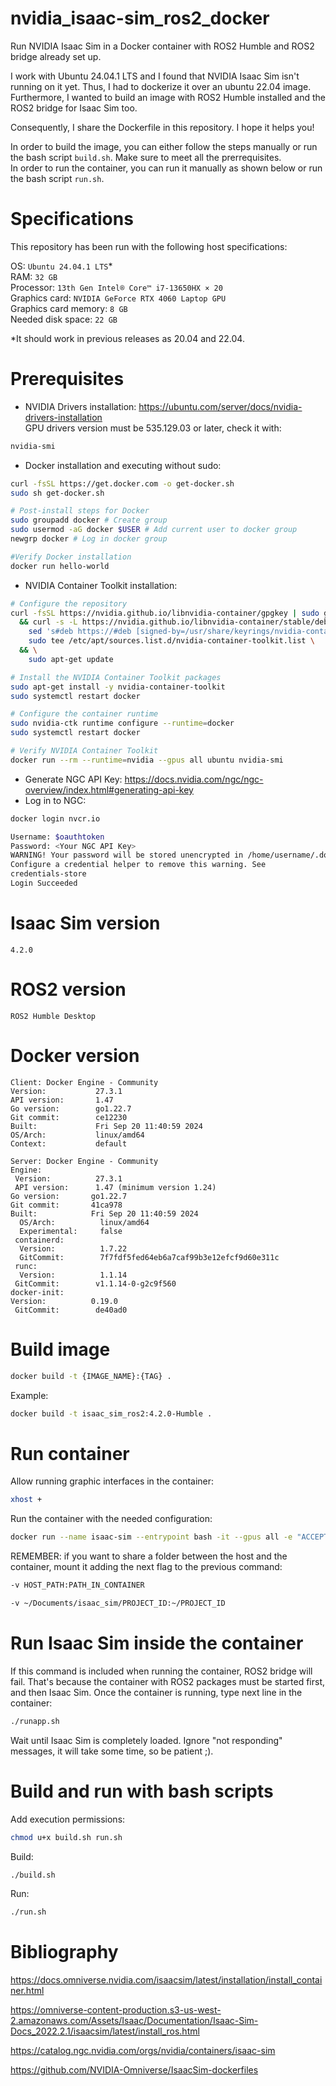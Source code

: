 
# nvidia_isaac-sim_ros2_docker
Run NVIDIA Isaac Sim in a Docker container with ROS2 Humble and ROS2 bridge already set up.

I work with Ubuntu 24.04.1 LTS and I found that NVIDIA Isaac Sim isn't running on it yet. Thus, I had to dockerize it over an ubuntu 22.04 image. Furthermore, I wanted to build an image with ROS2 Humble installed and the ROS2 bridge for Isaac Sim too.

Consequently, I share the Dockerfile in this repository. I hope it helps you!

In order to build the image, you can either follow the steps manually or run the bash script ``build.sh``. Make sure to meet all the prerrequisites.<br>
In order to run the container, you can run it manually as shown below or run the bash script ``run.sh``.<br>

# Specifications
This repository has been run with the following host specifications:

OS: ``Ubuntu 24.04.1 LTS``*<br>
RAM: ``32 GB``<br>
Processor: ``13th Gen Intel® Core™ i7-13650HX × 20``<br>
Graphics card: ``NVIDIA GeForce RTX 4060 Laptop GPU``<br>
Graphics card memory: ``8 GB``<br>
Needed disk space: ``22 GB``<br>

*It should work in previous releases as 20.04 and 22.04.

# Prerequisites
- NVIDIA Drivers installation: https://ubuntu.com/server/docs/nvidia-drivers-installation<br>
GPU drivers version must be 535.129.03 or later, check it with:
```bash
nvidia-smi
```

- Docker installation and executing without sudo:
```bash
curl -fsSL https://get.docker.com -o get-docker.sh
sudo sh get-docker.sh
```
```bash
# Post-install steps for Docker
sudo groupadd docker # Create group
sudo usermod -aG docker $USER # Add current user to docker group
newgrp docker # Log in docker group
```
```bash
#Verify Docker installation
docker run hello-world
```

- NVIDIA Container Toolkit installation:
```bash
# Configure the repository
curl -fsSL https://nvidia.github.io/libnvidia-container/gpgkey | sudo gpg --dearmor -o /usr/share/keyrings/nvidia-container-toolkit-keyring.gpg \
  && curl -s -L https://nvidia.github.io/libnvidia-container/stable/deb/nvidia-container-toolkit.list | \
    sed 's#deb https://#deb [signed-by=/usr/share/keyrings/nvidia-container-toolkit-keyring.gpg] https://#g' | \
    sudo tee /etc/apt/sources.list.d/nvidia-container-toolkit.list \
  && \
    sudo apt-get update

# Install the NVIDIA Container Toolkit packages
sudo apt-get install -y nvidia-container-toolkit
sudo systemctl restart docker

# Configure the container runtime
sudo nvidia-ctk runtime configure --runtime=docker
sudo systemctl restart docker

# Verify NVIDIA Container Toolkit
docker run --rm --runtime=nvidia --gpus all ubuntu nvidia-smi
```

- Generate NGC API Key: https://docs.nvidia.com/ngc/ngc-overview/index.html#generating-api-key
- Log in to NGC:
```bash
docker login nvcr.io
```
```bash
Username: $oauthtoken
Password: <Your NGC API Key>
WARNING! Your password will be stored unencrypted in /home/username/.docker/config.json.
Configure a credential helper to remove this warning. See
credentials-store
Login Succeeded
```


# Isaac Sim version
``4.2.0``

# ROS2 version
``ROS2 Humble Desktop``

# Docker version
``Client: Docker Engine - Community``<br>
``Version:           27.3.1``<br>
``API version:       1.47``<br>
``Go version:        go1.22.7``<br>
``Git commit:        ce12230``<br>
``Built:             Fri Sep 20 11:40:59 2024``<br>
``OS/Arch:           linux/amd64``<br>
``Context:           default``<br>

``Server: Docker Engine - Community``<br>
`Engine:`<br>
` Version:          27.3.1`<br>
` API version:      1.47 (minimum version 1.24)`<br>
`Go version:       go1.22.7`<br>
`Git commit:       41ca978`<br>
`Built:            Fri Sep 20 11:40:59 2024`<br>
`  OS/Arch:          linux/amd64`<br>
`  Experimental:     false`<br>
` containerd:`<br>
`  Version:          1.7.22`<br>
`  GitCommit:        7f7fdf5fed64eb6a7caf99b3e12efcf9d60e311c`<br>
` runc:`<br>
`  Version:          1.1.14`<br>
 ` GitCommit:        v1.1.14-0-g2c9f560`<br>
 `docker-init:`<br>
  `Version:          0.19.0`<br>
 ` GitCommit:        de40ad0`<br>


# Build image
```bash
docker build -t {IMAGE_NAME}:{TAG} .
```
Example:
```bash
docker build -t isaac_sim_ros2:4.2.0-Humble .
```

# Run container
Allow running graphic interfaces in the container:
```bash
xhost +
```
Run the container with the needed configuration:
```bash
docker run --name isaac-sim --entrypoint bash -it --gpus all -e "ACCEPT_EULA=Y" --rm --network=host   -e "PRIVACY_CONSENT=Y"   -v $HOME/.Xauthority:/root/.Xauthority   -e DISPLAY   -v ~/docker/isaac-sim/cache/kit:/isaac-sim/kit/cache:rw   -v ~/docker/isaac-sim/cache/ov:/root/.cache/ov:rw   -v ~/docker/isaac-sim/cache/pip:/root/.cache/pip:rw   -v ~/docker/isaac-sim/cache/glcache:/root/.cache/nvidia/GLCache:rw   -v ~/docker/isaac-sim/cache/computecache:/root/.nv/ComputeCache:rw   -v ~/docker/isaac-sim/logs:/root/.nvidia-omniverse/logs:rw   -v ~/docker/isaac-sim/data:/root/.local/share/ov/data:rw   -v ~/docker/isaac-sim/documents:/root/Documents:rw   isaac_sim_ros2:4.2.0-Humble
```

REMEMBER: if you want to share a folder between the host and the container, mount it adding the next flag to the previous command:
```bash
-v HOST_PATH:PATH_IN_CONTAINER
```
```bash
-v ~/Documents/isaac_sim/PROJECT_ID:~/PROJECT_ID
```

# Run Isaac Sim inside the container
If this command is included when running the container, ROS2 bridge will fail. That's because the container with ROS2 packages must be started first, and then Isaac Sim.
Once the container is running, type next line in the container:
```bash
./runapp.sh
```
Wait until Isaac Sim is completely loaded. Ignore "not responding" messages, it will take some time, so be patient ;).

# Build and run with bash scripts
Add execution permissions:
```bash
chmod u+x build.sh run.sh
```

Build:
```bash
./build.sh
```

Run:
```bash
./run.sh
```

# Bibliography
https://docs.omniverse.nvidia.com/isaacsim/latest/installation/install_container.html

https://omniverse-content-production.s3-us-west-2.amazonaws.com/Assets/Isaac/Documentation/Isaac-Sim-Docs_2022.2.1/isaacsim/latest/install_ros.html

https://catalog.ngc.nvidia.com/orgs/nvidia/containers/isaac-sim

https://github.com/NVIDIA-Omniverse/IsaacSim-dockerfiles

